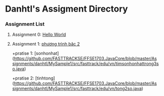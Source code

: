 # Danhtl's Assigment Directory

### Assignment List

1. Assignment 0: [Hello World]()
2. Assignment 1: [phương trình bâc 2](https://github.com/FASTTRACKSE/FFSE1703.JavaCore/blob/master/Assignments/danhtl/MySample1/src/fasttrack/edu/vn/giaiptb2.java)

   +pratise 1: [sonhonhat]
  (https://github.com/FASTTRACKSE/FFSE1703.JavaCore/blob/master/Assignments/danhtl/MySample1/src/fasttrack/edu/vn/timsonhonhattrong3so.java)
  
   +pratise 2: [tinhtong] (https://github.com/FASTTRACKSE/FFSE1703.JavaCore/blob/master/Assignments/danhtl/MySample1/src/fasttrack/edu/vn/tong2so.java)